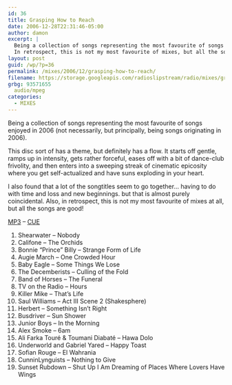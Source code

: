 ```yaml
---
id: 36
title: Grasping How to Reach
date: 2006-12-28T22:31:46-05:00
author: damon
excerpt: |
  Being a collection of songs representing the most favourite of songs enjoyed in 2006 (not necessarily, but principally, being songs originating in 2006). It starts off gentle, ramps up in intensity, gets rather forceful, eases off with a bit of dance-club frivolity, and then enters into a sweeping streak of cinematic epicosity where you get self-actualized and have suns exploding in your heart.
  In retrospect, this is not my most favourite of mixes, but all the songs are damn good!
layout: post
guid: /wp/?p=36
permalink: /mixes/2006/12/grasping-how-to-reach/
filename: https://storage.googleapis.com/radioslipstream/radio/mixes/grasping_how_to_reach.mp3
grbg: 93571655
  audio/mpeg
categories:
  - MIXES
---
```


Being a collection of songs representing the most favourite of songs enjoyed in 2006 (not necessarily, but principally, being songs originating in 2006).

This disc sort of has a theme, but definitely has a flow. It starts off gentle, ramps up in intensity, gets rather forceful, eases off with a bit of dance-club frivolity, and then enters into a sweeping streak of cinematic epicosity where you get self-actualized and have suns exploding in your heart.

I also found that a lot of the songtitles seem to go together… having to do with time and loss and new beginnings. but that is almost purely coincidental. Also, in retrospect, this is not my most favourite of mixes at all, but all the songs are good!

[MP3](https://storage.googleapis.com/radioslipstream/radio/mixes/grasping_how_to_reach.mp3) – [CUE](https://storage.googleapis.com/radioslipstream/radio/mixes/grasping_how_to_reach.cue)

1. Shearwater – Nobody
2. Califone – The Orchids
3. Bonnie “Prince” Billy – Strange Form of Life
4. Augie March – One Crowded Hour
5. Baby Eagle – Some Things We Lose
6. The Decemberists – Culling of the Fold
7. Band of Horses – The Funeral
8. TV on the Radio – Hours
9. Killer Mike – That’s Life
10. Saul Williams – Act III Scene 2 (Shakesphere)
11. Herbert – Something Isn’t Right
12. Busdriver – Sun Shower
13. Junior Boys – In the Morning
14. Alex Smoke – 6am
15. Ali Farka Touré & Toumani Diabaté – Hawa Dolo
16. Underworld and Gabriel Yared – Happy Toast
17. Sofian Rouge – El Wahrania
18. CunninLynguists – Nothing to Give
19. Sunset Rubdown – Shut Up I Am Dreaming of Places Where Lovers Have Wings
